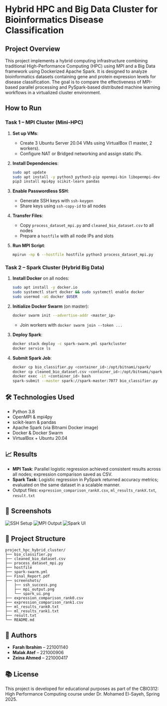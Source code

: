 # Hybrid HPC and Big Data Cluster for Bioinformatics Disease Classification

## Project Overview

This project implements a hybrid computing infrastructure combining traditional High-Performance Computing (HPC) using MPI and a Big Data framework using Dockerized Apache Spark. It is designed to analyze bioinformatics datasets containing gene and protein expression levels for disease classification. The goal is to compare the effectiveness of MPI-based parallel processing and PySpark-based distributed machine learning workflows in a virtualized cluster environment.

## How to Run

### Task 1 – MPI Cluster (Mini-HPC)

1. **Set up VMs**:

   * Create 3 Ubuntu Server 20.04 VMs using VirtualBox (1 master, 2 workers).
   * Configure NAT or Bridged networking and assign static IPs.

2. **Install Dependencies**:

   ```bash
   sudo apt update
   sudo apt install -y python3 python3-pip openmpi-bin libopenmpi-dev
   pip3 install mpi4py scikit-learn pandas
   ```

3. **Enable Passwordless SSH**:

   * Generate SSH keys with `ssh-keygen`
   * Share keys using `ssh-copy-id` to all nodes

4. **Transfer Files**:

   * Copy `process_dataset_mpi.py` and `cleaned_bio_dataset.csv` to all nodes
   * Prepare a `hostfile` with all node IPs and slots

5. **Run MPI Script**:

   ```bash
   mpirun -np 6 --hostfile hostfile python3 process_dataset_mpi.py
   ```

### Task 2 – Spark Cluster (Hybrid Big Data)

1. **Install Docker** on all nodes:

   ```bash
   sudo apt install -y docker.io
   sudo systemctl start docker && sudo systemctl enable docker
   sudo usermod -aG docker $USER
   ```

2. **Initialize Docker Swarm** (on master):

   ```bash
   docker swarm init --advertise-addr <master_ip>
   ```

   * Join workers with `docker swarm join --token ...`

3. **Deploy Spark**:

   ```bash
   docker stack deploy -c spark-swarm.yml sparkcluster
   docker service ls
   ```

4. **Submit Spark Job**:

   ```bash
   docker cp bio_classifier.py <container_id>:/opt/bitnami/spark/
   docker cp cleaned_bio_dataset.csv <container_id>:/opt/bitnami/spark/
   docker exec -it <container_id> bash
   spark-submit --master spark://spark-master:7077 bio_classifier.py
   ```

## 🛠️ Technologies Used

* Python 3.8
* OpenMPI & mpi4py
* scikit-learn & pandas
* Apache Spark (via Bitnami Docker image)
* Docker & Docker Swarm
* VirtualBox + Ubuntu 20.04

## 📈 Results

* **MPI Task**: Parallel logistic regression achieved consistent results across all nodes; expression comparison saved as CSV.
* **Spark Task**: Logistic regression in PySpark returned accuracy metrics; evaluated on the same dataset in a scalable manner.
* Output files: `expression_comparison_rankX.csv`, `ml_results_rankX.txt`, `result.txt`

## 📸 Screenshots

![SSH Setup](screenshots/ssh_success.png)
![MPI Output](screenshots/mpi_output.png)
![Spark UI](screenshots/spark_ui.png)

## 📂 Project Structure

```
project_hpc_hybrid_cluster/
├── bio_classifier.py
├── cleaned_bio_dataset.csv
├── process_dataset_mpi.py
├── hostfile
├── spark-swarm.yml
├── Final_Report.pdf
├── screenshots/
│   ├── ssh_success.png
│   ├── mpi_output.png
│   └── spark_ui.png
├── expression_comparison_rank0.csv
├── expression_comparison_rank1.csv
├── ml_results_rank0.txt
├── ml_results_rank1.txt
├── result.txt
└── README.md
```

## 👥 Authors

* **Farah Ibrahim** – 221001140
* **Malak Atef** – 221000906
* **Zeina Ahmed** – 221000417

## 📚 License

This project is developed for educational purposes as part of the CBIO312: High Performance Computing course under Dr. Mohamed El-Sayeh, Spring 2025.
